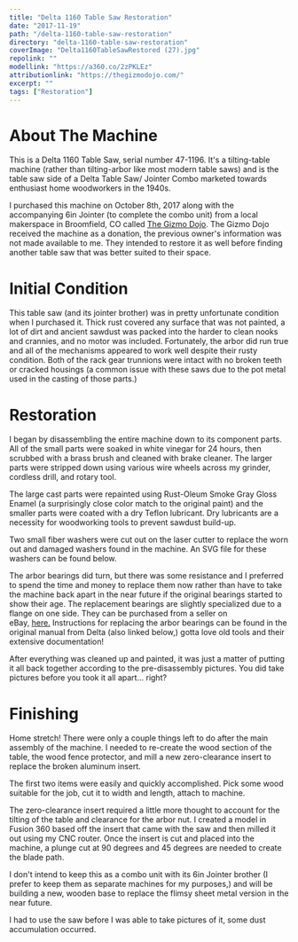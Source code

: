 ```yaml
---
title: "Delta 1160 Table Saw Restoration"
date: "2017-11-19"
path: "/delta-1160-table-saw-restoration"
directory: "delta-1160-table-saw-restoration"
coverImage: "Delta1160TableSawRestored (27).jpg"
repolink: ""
modellink: "https://a360.co/2zPKLEz"
attributionlink: "https://thegizmodojo.com/"
excerpt: ""
tags: ["Restoration"] 
---
```


# About The Machine

This is a Delta 1160 Table Saw, serial number 47-1196. It's a tilting-table machine (rather than tilting-arbor like most modern table saws) and is the table saw side of a Delta Table Saw/ Jointer Combo marketed towards enthusiast home woodworkers in the 1940s.

I purchased this machine on October 8th, 2017 along with the accompanying 6in Jointer (to complete the combo unit) from a local makerspace in Broomfield, CO called [The Gizmo Dojo](https://thegizmodojo.com/). The Gizmo Dojo received the machine as a donation, the previous owner's information was not made available to me. They intended to restore it as well before finding another table saw that was better suited to their space.

# Initial Condition

This table saw (and its jointer brother) was in pretty unfortunate condition when I purchased it. Thick rust covered any surface that was not painted, a lot of dirt and ancient sawdust was packed into the harder to clean nooks and crannies, and no motor was included. Fortunately, the arbor did run true and all of the mechanisms appeared to work well despite their rusty condition. Both of the rack gear trunnions were intact with no broken teeth or cracked housings (a common issue with these saws due to the pot metal used in the casting of those parts.)

# Restoration

I began by disassembling the entire machine down to its component parts. All of the small parts were soaked in white vinegar for 24 hours, then scrubbed with a brass brush and cleaned with brake cleaner. The larger parts were stripped down using various wire wheels across my grinder, cordless drill, and rotary tool.

The large cast parts were repainted using Rust-Oleum Smoke Gray Gloss Enamel (a surprisingly close color match to the original paint) and the smaller parts were coated with a dry Teflon lubricant. Dry lubricants are a necessity for woodworking tools to prevent sawdust build-up.

Two small fiber washers were cut out on the laser cutter to replace the worn out and damaged washers found in the machine. An SVG file for these washers can be found below.

The arbor bearings did turn, but there was some resistance and I preferred to spend the time and money to replace them now rather than have to take the machine back apart in the near future if the original bearings started to show their age. The replacement bearings are slightly specialized due to a flange on one side. They can be purchased from a seller on eBay, [here.](https://www.ebay.com/itm/Vintage-Delta-Rockwell-1160-10-Tilting-Table-Saw-Arbor-Bearings-Set-of-2-87503/221178305077?ssPageName=STRK%3AMEBIDX%3AIT&_trksid=p2057872.m2749.l2649) Instructions for replacing the arbor bearings can be found in the original manual from Delta (also linked below,) gotta love old tools and their extensive documentation!

After everything was cleaned up and painted, it was just a matter of putting it all back together according to the pre-disassembly pictures. You did take pictures before you took it all apart... right?

# Finishing

Home stretch! There were only a couple things left to do after the main assembly of the machine. I needed to re-create the wood section of the table, the wood fence protector, and mill a new zero-clearance insert to replace the broken aluminum insert.

The first two items were easily and quickly accomplished. Pick some wood suitable for the job, cut it to width and length, attach to machine.

The zero-clearance insert required a little more thought to account for the tilting of the table and clearance for the arbor nut. I created a model in Fusion 360 based off the insert that came with the saw and then milled it out using my CNC router. Once the insert is cut and placed into the machine, a plunge cut at 90 degrees and 45 degrees are needed to create the blade path.

I don't intend to keep this as a combo unit with its 6in Jointer brother (I prefer to keep them as separate machines for my purposes,) and will be building a new, wooden base to replace the flimsy sheet metal version in the near future.

I had to use the saw before I was able to take pictures of it, some dust accumulation occurred.
